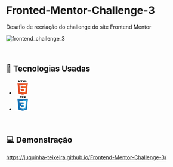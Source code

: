 # Fronted-Mentor-Challenge-3
Desafio de recriação do challenge do site Frontend Mentor

![frontend_challenge_3](https://user-images.githubusercontent.com/108760255/196829419-82a4f09e-6c94-4b9a-a93e-208c44da2b33.png)

<br>

## 🚀 Tecnologias Usadas

<ul>
  <li><img src="https://raw.githubusercontent.com/devicons/devicon/master/icons/html5/html5-original-wordmark.svg" alt="html5" width="40" height="40"/></li>
  <li><img src="https://raw.githubusercontent.com/devicons/devicon/master/icons/css3/css3-original-wordmark.svg" alt="css3" width="40" height="40"/></li>
</ul>

<br>

## 💻 Demonstração

https://juquinha-teixeira.github.io/Frontend-Mentor-Challenge-3/
